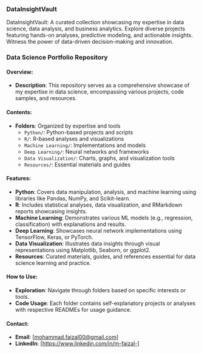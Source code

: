 ### DataInsightVault
DataInsightVault: A curated collection showcasing my expertise in data science, data analysis, and business analytics. Explore diverse projects featuring hands-on analyses, predictive modeling, and actionable insights. Witness the power of data-driven decision-making and innovation.

### Data Science Portfolio Repository

#### Overview:
- **Description**: This repository serves as a comprehensive showcase of my expertise in data science, encompassing various projects, code samples, and resources.
  
#### Contents:
- **Folders**: Organized by expertise and tools
  - `Python/`: Python-based projects and scripts
  - `R/`: R-based analyses and visualizations
  - `Machine Learning/`: Implementations and models
  - `Deep Learning/`: Neural networks and frameworks
  - `Data Visualization/`: Charts, graphs, and visualization tools
  - `Resources/`: Essential materials and guides
  
#### Features:
- **Python**: Covers data manipulation, analysis, and machine learning using libraries like Pandas, NumPy, and Scikit-learn.
- **R**: Includes statistical analyses, data visualization, and RMarkdown reports showcasing insights.
- **Machine Learning**: Demonstrates various ML models (e.g., regression, classification) with explanations and results.
- **Deep Learning**: Showcases neural network implementations using TensorFlow, Keras, or PyTorch.
- **Data Visualization**: Illustrates data insights through visual representations using Matplotlib, Seaborn, or ggplot2.
- **Resources**: Curated materials, guides, and references essential for data science learning and practice.

#### How to Use:
- **Exploration**: Navigate through folders based on specific interests or tools.
- **Code Usage**: Each folder contains self-explanatory projects or analyses with respective READMEs for usage guidance.
  
#### Contact:
- **Email**: [mohammad.faizal00@gmail.com]
- **LinkedIn**: [https://www.linkedin.com/in/m-faizal-]

